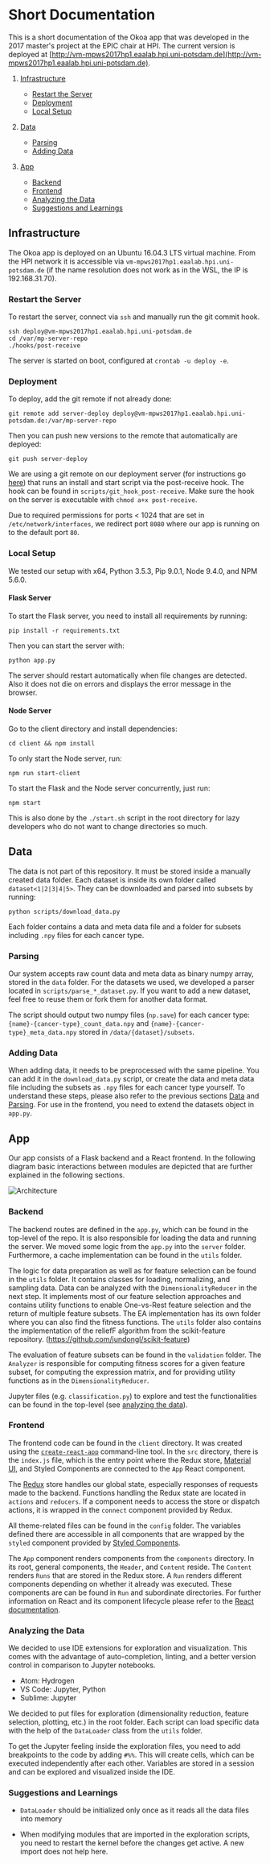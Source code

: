 # Short Documentation

This is a short documentation of the Okoa app that was developed in the 2017 master's project at the EPIC chair at HPI. The current version is deployed at [http://vm-mpws2017hp1.eaalab.hpi.uni-potsdam.de](http://vm-mpws2017hp1.eaalab.hpi.uni-potsdam.de).

1.  [Infrastructure](#infrastructure)
    * [Restart the Server](#server-restart)
    * [Deployment](#deployment)
    * [Local Setup](#local-setup)
2.  [Data](#data)
    * [Parsing](#parsing)
    * [Adding Data](#adding-data)
3.  [App](#app)

    * [Backend](#backend)
    * [Frontend](#frontend)
    * [Analyzing the Data](#analyzing-data)
    * [Suggestions and Learnings](#suggestions-learnings)

<a name="infrastructure"/>

## Infrastructure

The Okoa app is deployed on an Ubuntu 16.04.3 LTS virtual machine. From the HPI network it is accessible via `vm-mpws2017hp1.eaalab.hpi.uni-potsdam.de` (if the name resolution does not work as in the WSL, the IP is 192.168.31.70).

<a name="server-restart"/>

### Restart the Server

To restart the server, connect via `ssh` and manually run the git commit hook.

```
ssh deploy@vm-mpws2017hp1.eaalab.hpi.uni-potsdam.de
cd /var/mp-server-repo
./hooks/post-receive
```

The server is started on boot, configured at `crontab -u deploy -e`.

<a name="deployment"/>

### Deployment

To deploy, add the git remote if not already done:

```
git remote add server-deploy deploy@vm-mpws2017hp1.eaalab.hpi.uni-potsdam.de:/var/mp-server-repo
```

Then you can push new versions to the remote that automatically are deployed:

```
git push server-deploy
```

We are using a git remote on our deployment server (for instructions go [here](https://gist.github.com/noelboss/3fe13927025b89757f8fb12e9066f2fa)) that runs an install and start script via the post-receive hook. The hook can be found in `scripts/git_hook_post-receive`. Make sure the hook on the server is executable with `chmod a+x post-receive`.

Due to required permissions for ports < 1024 that are set in `/etc/network/interfaces`, we redirect port `8080` where our app is running on to the default port `80`.

<a name="local-setup"/>

### Local Setup

We tested our setup with x64, Python 3.5.3, Pip 9.0.1, Node 9.4.0, and NPM 5.6.0.

#### Flask Server

To start the Flask server, you need to install all requirements by running:

```
pip install -r requirements.txt
```

Then you can start the server with:

```
python app.py
```

The server should restart automatically when file changes are detected. Also it does not die on errors and displays the error message in the browser.

#### Node Server

Go to the client directory and install dependencies:

```
cd client && npm install
```

To only start the Node server, run:

```
npm run start-client
```

To start the Flask and the Node server concurrently, just run:

```
npm start
```

This is also done by the `./start.sh` script in the root directory for lazy developers who do not want to change directories so much.

<a name="data"/>

## Data

The data is not part of this repository. It must be stored inside a manually created data folder.
Each dataset is inside its own folder called `dataset<1|2|3|4|5>`.
They can be downloaded and parsed into subsets by running:

```
python scripts/download_data.py
```

Each folder contains a data and meta data file and a folder for subsets including `.npy` files for each cancer type.

<a name="parsing"/>

### Parsing

Our system accepts raw count data and meta data as binary numpy array, stored in the `data` folder. For the datasets we used, we developed a parser located in `scripts/parse_*_dataset.py`. If you want to add a new dataset, feel free to reuse them or fork them for another data format.

The script should output two numpy files (`np.save`) for each cancer type: `{name}-{cancer-type}_count_data.npy` and `{name}-{cancer-type}_meta_data.npy` stored in `/data/{dataset}/subsets`.

<a name="adding-data"/>

### Adding Data

When adding data, it needs to be preprocessed with the same pipeline.
You can add it in the `download_data.py` script, or create the data and meta data file including the subsets as `.npy` files for each cancer type yourself.
To understand these steps, please also refer to the previous sections [Data](#data) and [Parsing](#parsing).
For use in the frontend, you need to extend the datasets object in `app.py`.

<a name="app"/>

## App

Our app consists of a Flask backend and a React frontend. In the following diagram basic interactions between modules are depicted that are further explained in the following sections.

![Architecture](architecture.png)

<a name="backend"/>

### Backend

The backend routes are defined in the `app.py`, which can be found in the top-level of the repo. It is also responsible for loading the data and running the server. We moved some logic from the `app.py` into the `server` folder. Furthermore, a cache implementation can be found in the `utils` folder.

The logic for data preparation as well as for feature selection can be found in the `utils` folder. It contains classes for loading, normalizing, and sampling data. Data can be analyzed with the `DimensionalityReducer` in the next step. It implements most of our feature selection approaches and contains utility functions to enable One-vs-Rest feature selection and the return of multiple feature subsets.
The EA implementation has its own folder where you can also find the fitness functions.
The `utils` folder also contains the implementation of the reliefF algorithm from the scikit-feature repository. (https://github.com/jundongl/scikit-feature)

The evaluation of feature subsets can be found in the `validation` folder. The `Analyzer` is responsible for computing fitness scores for a given feature subset, for computing the expression matrix, and for providing utility functions as in the `DimensionalityReducer`.

Jupyter files (e.g. `classification.py`) to explore and test the functionalities can be found in the top-level (see [analyzing the data](#analyzing-data)).

<a name="frontend"/>

### Frontend

The frontend code can be found in the `client` directory. It was created using the [`create-react-app`](https://github.com/facebook/create-react-app) command-line tool. In the `src` directory, there is the `index.js` file, which is the entry point where the Redux store, [Material UI](http://www.material-ui.com/#/), and Styled Components are connected to the `App` React component.

The [Redux](https://redux.js.org/) store handles our global state, especially responses of requests made to the backend. Functions handling the Redux state are located in `actions` and `reducers`. If a component needs to access the store or dispatch actions, it is wrapped in the `connect` component provided by Redux.

All theme-related files can be found in the `config` folder. The variables defined there are accessible in all components that are wrapped by the `styled` component provided by [Styled Components](https://www.styled-components.com/).

The `App` component renders components from the `components` directory. In its root, general components, the `Header`, and `Content` reside. The `Content` renders `Runs` that are stored in the Redux store. A `Run` renders different components depending on whether it already was executed. These components are can be found in `Run` and subordinate directories. For further information on React and its component lifecycle please refer to the [React documentation](https://reactjs.org/docs/hello-world.html).

<a name="analyzing-data"/>

### Analyzing the Data

We decided to use IDE extensions for exploration and visualization.
This comes with the advantage of auto-completion, linting, and a better version control in comparison to Jupyter notebooks.

* Atom: Hydrogen
* VS Code: Jupyter, Python
* Sublime: Jupyter

We decided to put files for exploration (dimensionality reduction, feature selection, plotting, etc.) in the root folder.
Each script can load specific data with the help of the `DataLoader` class from the `utils` folder.

To get the Jupyter feeling inside the exploration files, you need to add breakpoints to the code by adding `#%%`.
This will create cells, which can be executed independently after each other. Variables are stored in a session and can be explored and visualized inside the IDE.

<a name="suggestions-learnings"/>

### Suggestions and Learnings

* `DataLoader` should be initialized only once as it reads all the data files into memory

* When modifying modules that are imported in the exploration scripts, you need to restart the kernel before the changes get active. A new import does not help here.
